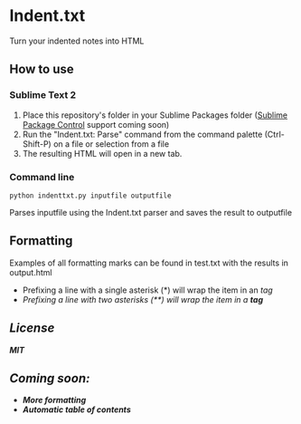 # Indent.txt
Turn your indented notes into HTML

## How to use

### Sublime Text 2
1. Place this repository's folder in your Sublime Packages folder ([Sublime Package Control](http://wbond.net/sublime_packages/package_control) support coming soon)
2. Run the "Indent.txt: Parse" command from the command palette (Ctrl-Shift-P) on a file or selection from a file
3. The resulting HTML will open in a new tab.

### Command line

    python indenttxt.py inputfile outputfile
    
Parses inputfile using the Indent.txt parser and saves the result to outputfile

## Formatting
Examples of all formatting marks can be found in test.txt with the results in output.html

* Prefixing a line with a single asterisk (*) will wrap the item in an <em> tag
* Prefixing a line with two asterisks (**) will wrap the item in a <strong> tag

## License
MIT

## Coming soon:
* More formatting
* Automatic table of contents